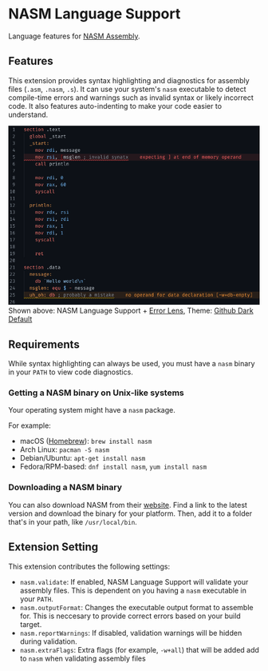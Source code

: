 # NASM Language Support

Language features for [NASM Assembly](https://nasm.us/).

## Features

This extension provides syntax highlighting and diagnostics for assembly files (`.asm`, `.nasm`, `.s`). It can use your system's `nasm` executable to detect compile-time errors and warnings such as invalid syntax or likely incorrect code. It also features auto-indenting to make your code easier to understand.

![Demo featuring syntax highlighting and error detection](images/demo.png)
Shown above: NASM Language Support + [Error Lens](https://marketplace.visualstudio.com/items?itemName=usernamehw.errorlens), Theme: [Github Dark Default](https://marketplace.visualstudio.com/items?itemName=GitHub.github-vscode-theme)

## Requirements

While syntax highlighting can always be used, you must have a `nasm` binary in your `PATH` to view code diagnostics.

### Getting a NASM binary on Unix-like systems

Your operating system might have a `nasm` package.

For example:

- macOS ([Homebrew](https://brew.sh/)): `brew install nasm`
- Arch Linux: `pacman -S nasm`
- Debian/Ubuntu: `apt-get install nasm`
- Fedora/RPM-based: `dnf install nasm`, `yum install nasm`

### Downloading a NASM binary

You can also download NASM from their [website](https://nasm.us/). Find a link to the latest version and download the binary for your platform. Then, add it to a folder that's in your path, like `/usr/local/bin`.

## Extension Setting

This extension contributes the following settings:

- `nasm.validate`: If enabled, NASM Language Support will validate your assembly files. This is dependent on you having a `nasm` executable in your `PATH`.
- `nasm.outputFormat`: Changes the executable output format to assemble for. This is neccesary to provide correct errors based on your build target.
- `nasm.reportWarnings`: If disabled, validation warnings will be hidden during validation.
- `nasm.extraFlags`: Extra flags (for example, `-w+all`) that will be added add to `nasm` when validating assembly files
